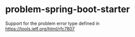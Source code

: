 # problem-spring-boot-starter
Support for the problem error type defined in https://tools.ietf.org/html/rfc7807
